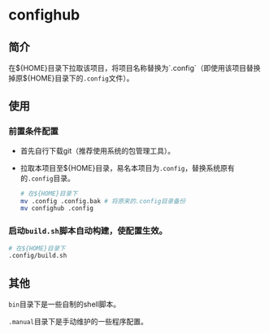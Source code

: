 # confighub

## 简介
在${HOME}目录下拉取该项目，将项目名称替换为`.config`（即使用该项目替换掉原${HOME}目录下的`.config`文件）。



## 使用

### 前置条件配置

- 首先自行下载git（推荐使用系统的包管理工具）。

- 拉取本项目至${HOME}目录，易名本项目为`.config`，替换系统原有的`.config`目录。
  ```sh
  # 在${HOME}目录下
  mv .config .config.bak # 将原来的.config目录备份
  mv confighub .config
  ```



### 启动`build.sh`脚本自动构建，使配置生效。

```sh
# 在${HOME}目录下
.config/build.sh
```



## 其他

`bin`目录下是一些自制的shell脚本。

`.manual`目录下是手动维护的一些程序配置。
